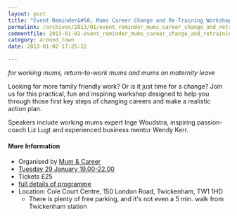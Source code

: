 ```yaml
---
layout: post
title: "Event Reminder&#58; Mums Career Change and Re-Training Workshop - 29 January 2013"
permalink: /archives/2013/01/event_reminder_mums_career_change_and_retraining_w.html
commentfile: 2013-01-02-event_reminder_mums_career_change_and_retraining_w
category: around_town
date: 2013-01-02 17:25:22

---
```


*for working mums, return-to-work mums and mums on maternity leave*

Looking for more family friendly work? Or is it just time for a change? Join us for this practical, fun and inspiring workshop designed to help you through those first key steps of changing careers and make a realistic action plan.

Speakers include working mums expert Inge Woudstra, inspiring passion-coach Liz Lugt and experienced business mentor Wendy Kerr.

#### More Information

-   Organised by [Mum & Career](http://www.mumandcareer.co.uk)
-   [Tuesday 29 January 19.00-22.00](/event/event/200705143705)
-   Tickets £25
-   [full details of programme](http://www.mumandcareer.co.uk/events/career-change-and-re-training-workshop/)
-   Location: Cole Court Centre, 150 London Road, Twickenham, TW1 1HD
    -   There is plenty of free parking, and it's not even a 5 min. walk from Twickenham station
